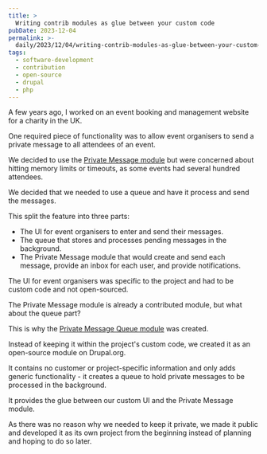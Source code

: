 ```yaml
---
title: >
  Writing contrib modules as glue between your custom code
pubDate: 2023-12-04
permalink: >-
  daily/2023/12/04/writing-contrib-modules-as-glue-between-your-custom-code
tags:
  - software-development
  - contribution
  - open-source
  - drupal
  - php
---
```



A few years ago, I worked on an event booking and management website for a charity in the UK.

One required piece of functionality was to allow event organisers to send a private message to all attendees of an event.

We decided to use the [Private Message module] but were concerned about hitting memory limits or timeouts, as some events had several hundred attendees.

We decided that we needed to use a queue and have it process and send the messages.

This split the feature into three parts:

* The UI for event organisers to enter and send their messages.
* The queue that stores and processes pending messages in the background.
* The Private Message module that would create and send each message, provide an inbox for each user, and provide notifications.

The UI for event organisers was specific to the project and had to be custom code and not open-sourced.

The Private Message module is already a contributed module, but what about the queue part?

This is why the [Private Message Queue module] was created.

Instead of keeping it within the project's custom code, we created it as an open-source module on Drupal.org.

It contains no customer or project-specific information and only adds generic functionality - it creates a queue to hold private messages to be processed in the background.

It provides the glue between our custom UI and the Private Message module.

As there was no reason why we needed to keep it private, we made it public and developed it as its own project from the beginning instead of planning and hoping to do so later.

[private message module]: https://www.drupal.org/project/private_message
[private message queue module]: https://www.drupal.org/project/private_message_queue
